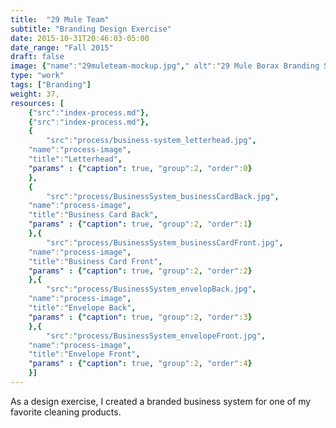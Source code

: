 ```yaml
---
title:  "29 Mule Team"
subtitle: "Branding Design Exercise"
date: 2015-10-31T20:46:03-05:00
date_range: "Fall 2015"
draft: false
image: {"name":"29muleteam-mockup.jpg"," alt":"29 Mule Borax Branding System Mockup"}
type: "work"
tags: ["Branding"]
weight: 37,
resources: [
    {"src":"index-process.md"},
    {"src":"index-process.md"},
    {
        "src":"process/business-system_letterhead.jpg",
    "name":"process-image",
    "title":"Letterhead",
    "params" : {"caption": true, "group":2, "order":0}
    },
    {
        "src":"process/BusinessSystem_businessCardBack.jpg",
    "name":"process-image",
    "title":"Business Card Back",
    "params" : {"caption": true, "group":2, "order":1}
    },{
        "src":"process/BusinessSystem_businessCardFront.jpg",
    "name":"process-image",
    "title":"Business Card Front",
    "params" : {"caption": true, "group":2, "order":2}
    },{
        "src":"process/BusinessSystem_envelopBack.jpg",
    "name":"process-image",
    "title":"Envelope Back",
    "params" : {"caption": true, "group":2, "order":3}
    },{
        "src":"process/BusinessSystem_envelopeFront.jpg",
    "name":"process-image",
    "title":"Envelope Front",
    "params" : {"caption": true, "group":2, "order":4}
    }]
---
```

As a design exercise, I created a branded business system for one of my favorite cleaning products.